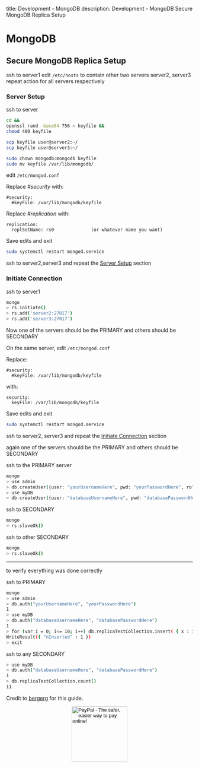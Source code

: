 title: Development - MongoDB
description: Development - MongoDB Secure MongoDB Replica Setup

# MongoDB

## Secure MongoDB Replica Setup

ssh to server1
edit `/etc/hosts` to contain other two servers server2, server3  
repeat action for all servers respectively

### Server Setup

ssh to server

```bash
cd &&
openssl rand -base64 756 > keyfile &&
chmod 400 keyfile

scp keyfile user@server2:~/
scp keyfile user@server3:~/

sudo chown mongodb:mongodb keyfile
sudo mv keyfile /var/lib/mongodb/
```

edit `/etc/mongod.conf`

Replace _#security_ with:

```config
#security:
  #keyFile: /var/lib/mongodb/keyfile
```

Replace _#replication_ with:

```config
replication:
  replSetName: rs0              (or whatever name you want)
```

Save edits and exit

```bash
sudo systemctl restart mongod.service
```

ssh to server2,server3 and repeat the [Server Setup](#server_setup) section

### Initiate Connection

ssh to server1

```bash
mongo
> rs.initiate()
> rs.add('server2:27017')
> rs.add('server3:27017')
```

Now one of the servers should be the PRIMARY and others should be SECONDARY

On the same server, edit `/etc/mongod.conf`

Replace:

```config
#security:
  #keyFile: /var/lib/mongodb/keyfile
```

with:

```config
security:
  keyFile: /var/lib/mongodb/keyfile
```

Save edits and exit

```bash
sudo systemctl restart mongod.service
```

ssh to server2, server3 and repeat the [Initiate Connection](#initiate_connection) section

again one of the servers should be the PRIMARY and others should be SECONDARY

ssh to the PRIMARY server

```bash
mongo
> use admin
> db.createUser({user: "yourUsernameHere", pwd: "yourPasswordHere", roles: [{role: "userAdminAnyDatabase", db: "admin"}, {role: "clusterAdmin", db: "admin"}]})
> use myDB
> db.createUser({user: "databaseUsernameHere", pwd: "databasePasswordHere", roles: [{role: "readWrite", db: "myDB"}]})
```

ssh to SECONDARY

```bash
mongo
> rs.slaveOk()
```

ssh to other SECONDARY

```bash
mongo
> rs.slaveOk()
```

--------------------------------
to verify everything was done correctly

ssh to PRIMARY

```bash
mongo
> use admin
> db.auth("yourUsernameHere", "yourPasswordHere")
1
> use myDB
> db.auth("databaseUsernameHere", "databasePasswordHere")
1
> for (var i = 0; i<= 10; i++) db.replicaTestCollection.insert( { x : i } )
WriteResult({ "nInserted" : 1 })
> exit
```

ssh to any SECONDARY

```bash
> use myDB
> db.auth("databaseUsernameHere", "databasePasswordHere")
1
> db.replicaTestCollection.count()
11
```

Credit to [bergerg](https://github.com/bergerg "github.com/bergerg") for this guide.

<!-- Donation Button -->
<form action="https://www.paypal.com/cgi-bin/webscr" method="post" target="_top" align="center"><input type="hidden" name="cmd" value="_s-xclick"><input type="hidden" name="hosted_button_id" value="Q94AU5RUD4X6A"><input type="image" src="https://raw.githubusercontent.com/fire1ce/3os.org/gh-pages/assets/images/beerDonation.png" width="150px" border="0" name="submit" alt="PayPal - The safer, easier way to pay online!"></form>
<!-- Donation Button -->
